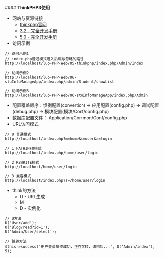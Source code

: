 \#\#\#\# **ThinkPHP3使用**

* 网站与资源链接
  * [thinkphp官网](http://www.thinkphp.cn/)
  * [3.2 - 完全开发手册](http://document.thinkphp.cn/manual_3_2.html#preface)
  * [5.0 - 完全开发手册](http://www.kancloud.cn/manual/thinkphp5/118003)
* 访问示例

```
// 访问示例1
// index.php普通模式进入后缀与忽略的路径
http://localhost/luo-PHP-Web/05-thinkphp/index.php/Admin/Index

// 访问示例2
http://localhost/luo-PHP-Web/06-stuInfoManageApp/index.php/admin/Student/showList

// 访问示例3
http://localhost/luo-PHP-Web/06-stuInfoManageApp/index.php/Admin
```

* 配置覆盖顺序：惯例配置\(convertion\) → 应用配置\(config.php\) → 调试配置\(debug.php\) → 模块配置\(模块/Conf/config.php\)
* 数据库配置文件： Application/Common/Conf/config.php
* URL访问模式

```
// 0 普通模式 
http://localhost/index.php?m=home&c=user&a=login

// 1 PATHINFO模式 
http://localhost/index.php/home/user/login

// 2 REWRITE模式 
http://localhost/home/user/login

// 3 兼容模式 
http://localhost/index.php?s=/home/user/login
```

* think的方法
  * U  - URL生成
  * M
  * D  - 实例化

```
// U方法
U('User/add');
U('Blog/read?id=1');
U('Admin/User/select');

// 跳转方法
$this->success('用户登录操作成功，正在跳转，请稍后...', U('Admin/index'), 5);
```



